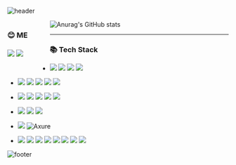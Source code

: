 ![header](https://capsule-render.vercel.app/api?type=waving&color=timeAuto&height=150&section=header&text=Chea-young&fontSize=60)

<div style="float:left; margin-right: 10%;">
    <h3 style="text-align:center">😊 ME <h3>
    <p style="align=center;">
        <img src="https://img.shields.io/badge/Gmail-EA4335?style=flat-square&logo=Gmail&logoColor=white"/>  <img src="https://img.shields.io/badge/Techblog-E85C33?style=flat-square&logoColor=white"/>
    </p>
</div>

<div>

![Anurag's GitHub stats](https://github-readme-stats.vercel.app/api?username=chea-young)

</div>

------------------------

### 📚 Tech Stack
- <img src="https://img.shields.io/badge/Python-3766AB?style=flat-square&logo=Python&logoColor=white"/></a> <img src="https://img.shields.io/badge/Java-007396?style=flat-square&logo=Java&logoColor=white"/></a></a> <img src="https://img.shields.io/badge/Kotlin-0095D5?style=flat-square&logo=Kotlin&logoColor=white"/> <img src="https://img.shields.io/badge/C-A8B9CC?style=flat-square&logo=C&logoColor=white"/></a> 
- <img src="https://img.shields.io/badge/Django-092E20?style=flat-square&logo=Django&logoColor=white"/></a> <img src="https://img.shields.io/badge/Flask-000000?style=flat-square&logo=Flask&logoColor=white"/></a> <img src="https://img.shields.io/badge/Node.js-339933?style=flat-square&logo=Node.js&logoColor=white"/> <img src="https://img.shields.io/badge/SpringBoot-6DB33F?style=flat-square&logo=SpringBoot&logoColor=white"/></a> <img src="https://img.shields.io/badge/SpringFramework-6DB33F?style=flat-square&logo=Spring&logoColor=white"/></a>

- <img src="https://img.shields.io/badge/Android%20Studio-3DDC84?style=flat-square&logo=Android%20Studio&logoColor=white"/></a> <img src="https://img.shields.io/badge/Flutter-02569B?style=flat-square&logo=Flutter&logoColor=white"/></a> <img src="https://img.shields.io/badge/React-61DAFB?style=flat-square&logo=React&logoColor=white"/></a>
<img src="https://img.shields.io/badge/JavaScript-F7DF1E?style=flat-square&logo=JavaScript&logoColor=white"/> <img src="https://img.shields.io/badge/HTML/CSS-E34F26?style=flat-square&logo=HTML5&logoColor=white"/></a>
-  <img src="https://img.shields.io/badge/SQLite-003B57?style=flat-square&logo=SQLite&logoColor=white"/> <img src="https://img.shields.io/badge/Mysql-4479A1?style=flat-square&logo=Mysql&logoColor=white"/> <img src="https://img.shields.io/badge/Postgresql-4169E1?style=flat-square&logo=PostgreSQL&logoColor=white"/> </a> 
- <img src="https://img.shields.io/badge/Figma-F24E1E?style=flat-square&logo=Figma&logoColor=white"/> <img alt="Axure" src ="https://img.shields.io/badge/Axure-ffcc00?&style=flat-square&logo=Axure&logoColor=white"/> </a>
- <img src="https://img.shields.io/badge/Kubernetes-326CE5?style=flat-square&logo=Kubernetes&logoColor=white"/> <img src="https://img.shields.io/badge/NGINX-009639?style=flat-square&logo=NGINX&logoColor=white"/> <img src="https://img.shields.io/badge/Haproxy-009639?style=flat-square&logo=Haproxy&logoColor=white"/> <img src="https://img.shields.io/badge/Kong-009639?style=flat-square&logo=Kong&logoColor=white"/> <img src="https://img.shields.io/badge/Logstash-005571?style=flat-square&logo=Logstash&logoColor=white"/> <img src="https://img.shields.io/badge/Ubuntu-E95420?style=flat-square&logo=Ubuntu&logoColor=white"/> <img src="https://img.shields.io/badge/Centos-262577?style=flat-square&logo=CentOs&logoColor=white"/> <img src="https://img.shields.io/badge/AWS-232F3E?style=flat-square&logo=Amazon AWS&logoColor=white"/>

![footer](https://capsule-render.vercel.app/api?type=waving&color=timeAuto&height=100&section=footer&fontSize=90)
